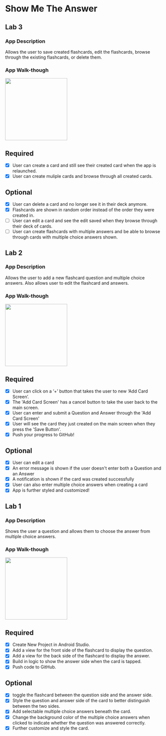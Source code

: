 # Show Me The Answer
## Lab 3
### App Description
Allows the user to save created flashcards, edit the flashcards, browse through the existing flashcards, or delete them.
### App Walk-though
<img src="https://i.imgur.com/mMifFYg.gif" width=200><br>
## Required
- [x] User can create a card and still see their created card when the app is relaunched.
- [x] User can create muliple cards and browse through all created cards.

## Optional
- [x] User can delete a card and no longer see it in their deck anymore.
- [x] Flashcards are shown in random order instead of the order they were created in.
- [ ] User can edit a card and see the edit saved when they browse through their deck of cards.
- [ ] User can create flashcards with multiple answers and be able to browse through cards with multiple choice answers shown.
## Lab 2
### App Description
Allows the user to add a new flashcard question and multiple choice answers. Also allows user to edit the flashcard and answers.
### App Walk-though
<img src="https://i.imgur.com/MbzqnI1.gif" width=200><br>
## Required
- [x] User can click on a ‘+’ button that takes the user to new ‘Add Card Screen’.
- [x] The 'Add Card Screen' has a cancel button to take the user back to the main screen.
- [x] User can enter and submit a Question and Answer through the 'Add Card Screen'
- [x] User will see the card they just created on the main screen when they press the 'Save Button'.
- [x] Push your progress to GitHub!
## Optional
- [x] User can edit a card
- [x] An error message is shown if the user doesn't enter both a Question and an Answer
- [x] A notification is shown if the card was created successfully
- [x] User can also enter multiple choice answers when creating a card
- [x] App is further styled and customized!

## Lab 1

### App Description
Shows the user a question and allows them to choose the answer from multiple choice answers.
### App Walk-though
<img src="https://i.imgur.com/IEdDBap.gif" width=200><br>
## Required
- [x] Create New Project in Android Studio.
- [x] Add a view for the front side of the flashcard to display the question.
- [x] Add a view for the back side of the flashcard to display the answer.
- [x] Build in logic to show the answer side when the card is tapped.
- [x] Push code to GitHub.
## Optional
- [x] toggle the flashcard between the question side and the answer side.
- [x] Style the question and answer side of the card to better distinguish between the two sides.
- [x] Add selectable multiple choice answers beneath the card.
- [x] Change the background color of the multiple choice answers when clicked to indicate whether the question was answered
     correctly.
- [x] Further customize and style the card.
